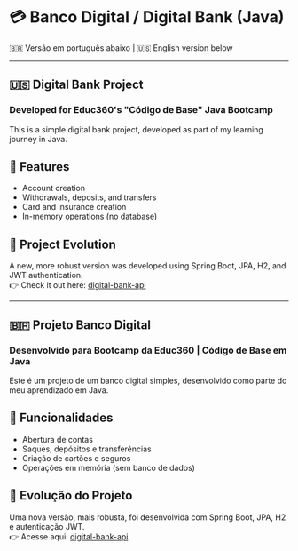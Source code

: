 # 💳 Banco Digital / Digital Bank (Java)

🇧🇷 Versão em português abaixo | 🇺🇸 English version below

---

## 🇺🇸 Digital Bank Project
### Developed for Educ360's "Código de Base" Java Bootcamp

This is a simple digital bank project, developed as part of my learning journey in Java.

## 🔧 Features

- Account creation
- Withdrawals, deposits, and transfers
- Card and insurance creation
- In-memory operations (no database)

## 🚀 Project Evolution

A new, more robust version was developed using Spring Boot, JPA, H2, and JWT authentication.  
👉 Check it out here: [digital-bank-api](https://github.com/bbarrosomoreira/digital-bank-api)

---

## 🇧🇷 Projeto Banco Digital
### Desenvolvido para Bootcamp da Educ360 | Código de Base em Java

Este é um projeto de um banco digital simples, desenvolvido como parte do meu aprendizado em Java.

## 🔧 Funcionalidades

- Abertura de contas
- Saques, depósitos e transferências
- Criação de cartões e seguros
- Operações em memória (sem banco de dados)

## 🚀 Evolução do Projeto

Uma nova versão, mais robusta, foi desenvolvida com Spring Boot, JPA, H2 e autenticação JWT.  
👉 Acesse aqui: [digital-bank-api](https://github.com/bbarrosomoreira/digital-bank-api)
